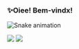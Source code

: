 ### ✨Oiee! Bem-vindx!

<!--
**juliaeduarda-rg/juliaeduarda-rg** is a ✨ _special_ ✨ repository because its `README.md` (this file) appears on your GitHub profile.

Here are some ideas to get you started:

- 🔭 I’m currently working on ...
- 🌱 I’m currently learning ...
- 👯 I’m looking to collaborate on ...
- 🤔 I’m looking for help with ...
- 💬 Ask me about ...
- 📫 How to reach me: ...
- 😄 Pronouns: ...
- ⚡ Fun fact: ...
-->
![Snake animation](https://github.com/juliaeduarda-rg/juliaeduarda-rg/blob/output/github-contribution-grid-snake.svg)
<div>
  <img src="https://github-readme-stats.vercel.app/api?username=juliaediarda-rg&show_icons=true&theme=midnight-purple"/>
  <img align="top"src="https://github-readme-stats.vercel.app/api/top-langs/?username=juliaeduarda-rg&layout=compact&hide=shell&theme=midnight-purple"/>
</div>
